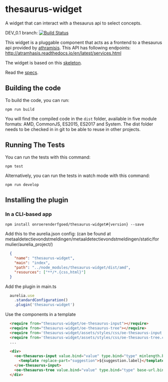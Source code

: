# thesaurus-widget
A widget that can interact with a thesaurus api to select concepts.

DEV_0.1 branch: [![Build Status](https://travis-ci.org/OnroerendErfgoed/thesaurus-widget.svg?branch=DEV_0.1)](https://travis-ci.org/OnroerendErfgoed/thesaurus-widget) 

This widget is a pluggable component that acts as a frontend to a thesaurus api provided by [athramisis](https://github.com/OnroerendErfgoed/atramhasis). This API has following endpoints: http://atramhasis.readthedocs.io/en/latest/services.html

The widget is based on this [skeleton](https://github.com/manuel-guilbault/aurelia-skeleton-plugin-typescript). 

Read the [specs](./docs/specs.md).

## Building the code

To build the code, you can run:

  ```shell
  npm run build
  ```
  
You will find the compiled code in the `dist` folder, available in five module formats: AMD, CommonJS, ES2015, ES2017 and System.
The dist folder needs to be checked in in git to be able to reuse in other projects.


## Running The Tests

You can run the tests with this command:

  ```shell
  npm test
  ```

Alternatively, you can run the tests in watch mode with this command:

```shell
npm run develop
```


## Installing the plugin

### In a CLI-based app


```shell
npm install onroerenderfgoed/thesaurus-widget#{version} --save
```

Add this to the aurelia.json config: 
(can be found at metaaldetectievondstmeldingen/metaaldetectievondstmeldingen/static/formulier/aurelia_project/)
```json
  {
    "name": "thesaurus-widget",
    "main": "index",
    "path": "../node_modules/thesaurus-widget/dist/amd",
    "resources": ["**/*.{css,html}"]
  }
```

Add the plugin in main.ts
```javascript
  aurelia.use
    .standardConfiguration()
    .plugin('thesaurus-widget')
```

Use the components in a template

```html
  <require from="thesaurus-widget/oe-thesaurus-input"></require>
  <require from="thesaurus-widget/oe-thesaurus-tree"></require>
  <require from='thesaurus-widget/assets/styles/css/oe-thesaurus-input.css'></require>
  <require from='thesaurus-widget/assets/styles/css/oe-thesaurus-tree.css'></require> 
  ...
  
  <div>
    <oe-thesaurus-input value.bind="value" type.bind="type" minlength.bind="minlength" base-url.bind="baseUrl" label="label">
      <template replace-part="suggestion">${suggestion.label}</template>
    </oe-thesaurus-input>
    <oe-thesaurus-tree value.bind="value" type.bind="type" base-url.bind="baseUrl"></oe-thesaurus-tree>
  </div>
    
```


